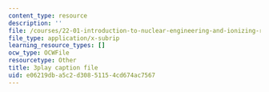 ```yaml
---
content_type: resource
description: ''
file: /courses/22-01-introduction-to-nuclear-engineering-and-ionizing-radiation-fall-2016/e06219dba5c2d30851154cd674ac7567_kJu5qVfSphw.srt
file_type: application/x-subrip
learning_resource_types: []
ocw_type: OCWFile
resourcetype: Other
title: 3play caption file
uid: e06219db-a5c2-d308-5115-4cd674ac7567
---
```

